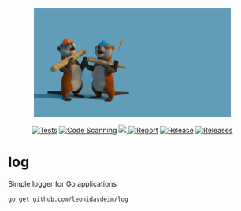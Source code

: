 <p align="center">
 <img src="assets/banner.jpg" width="400">
</p>

<div align="center">

  <a href="">![Tests](https://github.com/leonidasdeim/log/actions/workflows/go.yml/badge.svg)</a>
  <a href="">![Code Scanning](https://github.com/leonidasdeim/log/actions/workflows/codeql.yml/badge.svg)</a>
  <a href="https://codecov.io/gh/leonidasdeim/log" > 
    <img src="https://codecov.io/gh/leonidasdeim/log/branch/main/graph/badge.svg?token=3275GV3OGX"/> 
  </a>
  <a href="">![Report](https://goreportcard.com/badge/github.com/leonidasdeim/log)</a>
  <a href="">![Release](https://badgen.net/github/release/leonidasdeim/log)</a>
  <a href="">![Releases](https://badgen.net/github/releases/leonidasdeim/log)</a>
  
</div>

# log

Simple logger for Go applications

```bash
go get github.com/leonidasdeim/log
```
